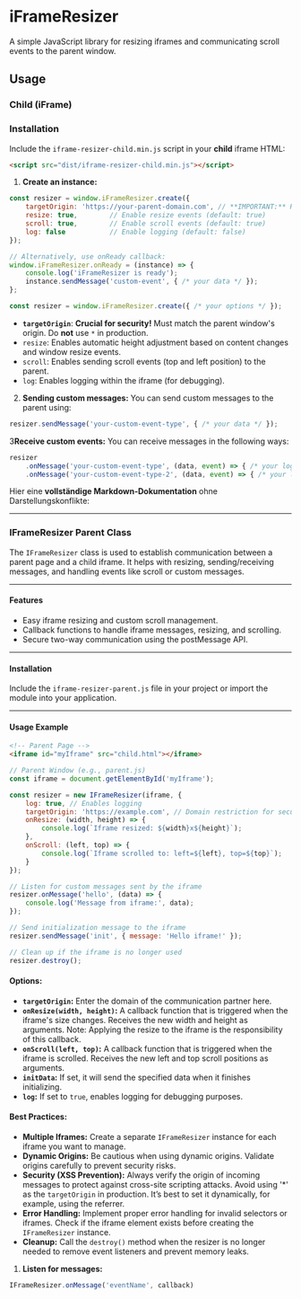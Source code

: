 # iFrameResizer

A simple JavaScript library for resizing iframes and communicating scroll events to the parent window.

## Usage

### Child (iFrame)

### Installation

Include the `iframe-resizer-child.min.js` script in your **child** iframe HTML:

```html
<script src="dist/iframe-resizer-child.min.js"></script>
```

1. **Create an instance:**

```javascript
const resizer = window.iFrameResizer.create({
    targetOrigin: 'https://your-parent-domain.com', // **IMPORTANT:** Replace with your parent domain
    resize: true,        // Enable resize events (default: true)
    scroll: true,        // Enable scroll events (default: true)
    log: false           // Enable logging (default: false)
});

// Alternatively, use onReady callback:
window.iFrameResizer.onReady = (instance) => {
    console.log('iFrameResizer is ready');
    instance.sendMessage('custom-event', { /* your data */ });
};

const resizer = window.iFrameResizer.create({ /* your options */ });
```

*   **`targetOrigin`**:  **Crucial for security!**  Must match the parent window's origin.  Do **not** use `*` in production.
*   `resize`:  Enables automatic height adjustment based on content changes and window resize events.
*   `scroll`: Enables sending scroll events (top and left position) to the parent.
*   `log`: Enables logging within the iframe (for debugging).

2. **Sending custom messages:** You can send custom messages to the parent using:

```javascript
resizer.sendMessage('your-custom-event-type', { /* your data */ });
```
3**Receive custom events:** You can receive messages in the following ways:
```javascript
resizer
    .onMessage('your-custom-event-type', (data, event) => { /* your logic here */ });
    .onMessage('your-custom-event-type-2', (data, event) => { /* your logic here */ });
```

Hier eine **vollständige Markdown-Dokumentation** ohne Darstellungskonflikte:

---

### IFrameResizer Parent Class

The `IFrameResizer` class is used to establish communication between a parent page and a child iframe. It helps with resizing, sending/receiving messages, and handling events like scroll or custom messages.

---

#### Features

- Easy iframe resizing and custom scroll management.
- Callback functions to handle iframe messages, resizing, and scrolling.
- Secure two-way communication using the postMessage API.

---

#### Installation

Include the `iframe-resizer-parent.js` file in your project or import the module into your application.

---

#### Usage Example

```html
<!-- Parent Page -->
<iframe id="myIframe" src="child.html"></iframe>
```

```javascript
// Parent Window (e.g., parent.js)
const iframe = document.getElementById('myIframe');

const resizer = new IFrameResizer(iframe, {
    log: true, // Enables logging
    targetOrigin: 'https://example.com', // Domain restriction for security
    onResize: (width, height) => {
        console.log(`Iframe resized: ${width}x${height}`);
    },
    onScroll: (left, top) => {
        console.log(`Iframe scrolled to: left=${left}, top=${top}`);
    }
});

// Listen for custom messages sent by the iframe
resizer.onMessage('hello', (data) => {
    console.log('Message from iframe:', data);
});

// Send initialization message to the iframe
resizer.sendMessage('init', { message: 'Hello iframe!' });

// Clean up if the iframe is no longer used
resizer.destroy();
```

#### Options:

*   **`targetOrigin`:**  Enter the domain of the communication partner here.
*   **`onResize(width, height)`:**  A callback function that is triggered when the iframe's size changes.  Receives the new width and height as arguments.  Note: Applying the resize to the iframe is the responsibility of this callback.
*   **`onScroll(left, top)`:** A callback function that is triggered when the iframe is scrolled. Receives the new left and top scroll positions as arguments.
*   **`initData`:**  If set, it will send the specified data when it finishes initializing.
*   **`log`:**  If set to `true`, enables logging for debugging purposes.


#### Best Practices:

*   **Multiple Iframes:** Create a separate `IFrameResizer` instance for each iframe you want to manage.
*   **Dynamic Origins:** Be cautious when using dynamic origins.  Validate origins carefully to prevent security risks.
*   **Security (XSS Prevention):** Always verify the origin of incoming messages to protect against cross-site scripting attacks.  Avoid using '\*' as the `targetOrigin` in production. It’s best to set it dynamically, for example, using the referrer.
*   **Error Handling:** Implement proper error handling for invalid selectors or iframes. Check if the iframe element exists before creating the `IFrameResizer` instance.
*   **Cleanup:** Call the `destroy()` method when the resizer is no longer needed to remove event listeners and prevent memory leaks.


1. **Listen for messages:**

```javascript
IFrameResizer.onMessage('eventName', callback)
```
